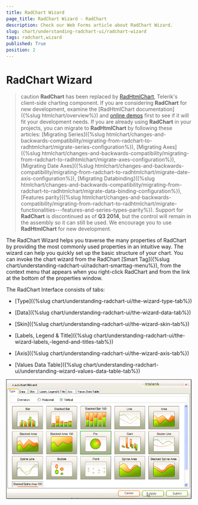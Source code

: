 ```yaml
---
title: RadChart Wizard
page_title: RadChart Wizard - RadChart
description: Check our Web Forms article about RadChart Wizard.
slug: chart/understanding-radchart-ui/radchart-wizard
tags: radchart,wizard
published: True
position: 2
---
```


# RadChart Wizard

>caution  **RadChart** has been replaced by [RadHtmlChart](https://www.telerik.com/products/aspnet-ajax/html-chart.aspx), Telerik's client-side charting component. If you are considering **RadChart** for new development, examine the [RadHtmlChart documentation]({%slug htmlchart/overview%}) and [online demos](https://demos.telerik.com/aspnet-ajax/htmlchart/examples/overview/defaultcs.aspx) first to see if it will fit your development needs. If you are already using **RadChart** in your projects, you can migrate to **RadHtmlChart** by following these articles: [Migrating Series]({%slug htmlchart/changes-and-backwards-compatibility/migrating-from-radchart-to-radhtmlchart/migrate-series-configuration%}), [Migrating Axes]({%slug htmlchart/changes-and-backwards-compatibility/migrating-from-radchart-to-radhtmlchart/migrate-axes-configuration%}), [Migrating Date Axes]({%slug htmlchart/changes-and-backwards-compatibility/migrating-from-radchart-to-radhtmlchart/migrate-date-axis-configuration%}), [Migrating Databinding]({%slug htmlchart/changes-and-backwards-compatibility/migrating-from-radchart-to-radhtmlchart/migrate-data-binding-configuration%}), [Features parity]({%slug htmlchart/changes-and-backwards-compatibility/migrating-from-radchart-to-radhtmlchart/migrate-functionalities---features-and-series-types-parity%}). Support for **RadChart** is discontinued as of **Q3 2014**, but the control will remain in the assembly so it can still be used. We encourage you to use **RadHtmlChart** for new development.

The RadChart Wizard helps you traverse the many properties of RadChart by providing the most commonly used properties in an intuitive way. The wizard can help you quickly set up the basic structure of your chart. You can invoke the chart wizard from the RadChart [Smart Tag]({%slug chart/understanding-radchart-ui/radchart-smarttag-menu%}), from the context menu that appears when you right-click RadChart and from the link at the bottom of the properties window.

The RadChart Interface consists of tabs:

* [Type]({%slug chart/understanding-radchart-ui/the-wizard-type-tab%})

* [Data]({%slug chart/understanding-radchart-ui/the-wizard-data-tab%})

* [Skin]({%slug chart/understanding-radchart-ui/the-wizard-skin-tab%})

* [Labels, Legend & Title]({%slug chart/understanding-radchart-ui/the-wizard-labels,-legend-and-titles-tab%})

* [Axis]({%slug chart/understanding-radchart-ui/the-wizard-axis-tab%})

* [Values Data Table]({%slug chart/understanding-radchart-ui/understanding-wizard-values-data-table-tab%})

![The RadChart Wizard](images/radchart-ui009.png)
